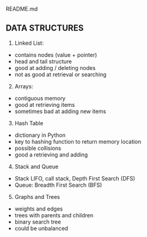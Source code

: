 README.md


## DATA STRUCTURES

1. Linked List: 
- contains nodes (value + pointer)
- head and tail structure
- good at adding / deleting nodes
- not as good at retrieval or searching

2. Arrays: 
- contiguous memory
- good at retrieving items 
- sometimes bad at adding new items

3. Hash Table
- dictionary in Python
- key to hashing function to return memory location
- possible collisions
- good a retrieving and adding

4. Stack and Queue
- Stack LIFO, call stack, Depth First Search (DFS)
- Queue: Breadth First Search (BFS)

5. Graphs and Trees
- weights and edges
- trees with parents and children
- binary search tree
- could be unbalanced

